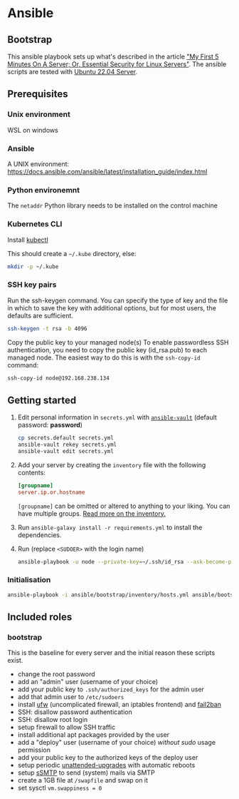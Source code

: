 # Ansible

## Bootstrap
This ansible playbook sets up what's described in the article ["My First 5 Minutes On A Server; Or, Essential Security for Linux Servers"](https://web.archive.org/web/20201112012219/https://plusbryan.com/my-first-5-minutes-on-a-server-or-essential-security-for-linux-servers). The ansible scripts are tested with [Ubuntu 22.04 Server](https://ubuntu.com/download/server).

## Prerequisites

### Unix environment
WSL on windows

### Ansible
A UNIX environment: https://docs.ansible.com/ansible/latest/installation_guide/index.html

### Python environemnt
The `netaddr` Python library needs to be installed on the control machine

### Kubernetes CLI
Install [kubectl](https://kubernetes.io/docs/tasks/tools/)

This should create a `~/.kube` directory, else:

```zsh
mkdir -p ~/.kube
```

### SSH key pairs
Run the ssh-keygen command. You can specify the type of key and the file in which to save the key with additional options, but for most users, the defaults are sufficient.
```zsh
ssh-keygen -t rsa -b 4096
```

Copy the public key to your managed node(s) 
To enable passwordless SSH authentication, you need to copy the public key (id_rsa.pub) to each managed node. The easiest way to do this is with the `ssh-copy-id` command:
```zsh
ssh-copy-id node@192.168.238.134
```

## Getting started

1. Edit personal information in `secrets.yml` with [`ansible-vault`](https://docs.ansible.com/ansible/latest/user_guide/vault.html) (default password: **password**)

   ```sh
   cp secrets.default secrets.yml
   ansible-vault rekey secrets.yml
   ansible-vault edit secrets.yml
   ```

2. Add your server by creating the `inventory` file with the following contents:

   ```ini
   [groupname]
   server.ip.or.hostname
   ```

   `[groupname]` can be omitted or altered to anything to your liking. You can have multiple groups. [Read more on the inventory.](https://docs.ansible.com/ansible/2.9/user_guide/intro_inventory.html)

3. Run `ansible-galaxy install -r requirements.yml` to install the dependencies.

4. Run (replace `<SUDOER>` with the login name)

   ```sh
   ansible-playbook -u node --private-key=~/.ssh/id_rsa --ask-become-pass --ask-vault-pass --inventory-file=inventory playbook.yml
   ```

### Initialisation

```zsh
ansible-playbook -i ansible/bootstrap/inventory/hosts.yml ansible/bootstrap/playbooks/initialise.yml --ask-become-pass --ask-vault-pass
```

## Included roles

### bootstrap

This is the baseline for every server and the initial reason these scripts exist.

- change the root password
- add an "admin" user (username of your choice)
- add your public key to `.ssh/authorized_keys` for the admin user
- add that admin user to `/etc/sudoers`
- install [ufw](https://launchpad.net/ufw) (uncomplicated firewall, an iptables frontend) and [fail2ban](https://www.fail2ban.org/)
- SSH: disallow password authentication
- SSH: disallow root login
- setup firewall to allow SSH traffic
- install additional apt packages provided by the user
- add a "deploy" user (username of your choice) _without sudo_ usage permission
- add your public key to the authorized keys of the deploy user
- setup periodic [unattended-upgrades](https://wiki.debian.org/UnattendedUpgrades) with automatic reboots
- setup [sSMTP](https://wiki.debian.org/sSMTP) to send (system) mails via SMTP
- create a 1GB file at `/swapfile` and swap on it
- set sysctl `vm.swappiness = 0`


